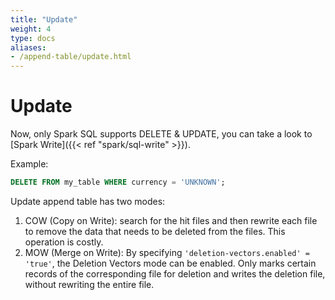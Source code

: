 ```yaml
---
title: "Update"
weight: 4
type: docs
aliases:
- /append-table/update.html
---
```

<!--
Licensed to the Apache Software Foundation (ASF) under one
or more contributor license agreements.  See the NOTICE file
distributed with this work for additional information
regarding copyright ownership.  The ASF licenses this file
to you under the Apache License, Version 2.0 (the
"License"); you may not use this file except in compliance
with the License.  You may obtain a copy of the License at

  http://www.apache.org/licenses/LICENSE-2.0

Unless required by applicable law or agreed to in writing,
software distributed under the License is distributed on an
"AS IS" BASIS, WITHOUT WARRANTIES OR CONDITIONS OF ANY
KIND, either express or implied.  See the License for the
specific language governing permissions and limitations
under the License.
-->

# Update

Now, only Spark SQL supports DELETE & UPDATE, you can take a look to [Spark Write]({{< ref "spark/sql-write" >}}).

Example:
```sql
DELETE FROM my_table WHERE currency = 'UNKNOWN';
```

Update append table has two modes:

1. COW (Copy on Write): search for the hit files and then rewrite each file to remove the data that needs to be deleted
   from the files. This operation is costly.
2. MOW (Merge on Write): By specifying `'deletion-vectors.enabled' = 'true'`, the Deletion Vectors mode can be enabled.
   Only marks certain records of the corresponding file for deletion and writes the deletion file, without rewriting the entire file.
